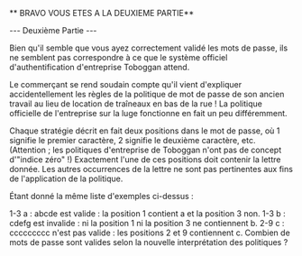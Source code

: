 ** BRAVO VOUS ETES A LA DEUXIEME PARTIE**


--- Deuxième Partie ---

Bien qu'il semble que vous ayez correctement validé les mots de passe, ils ne semblent pas correspondre à ce que le système officiel d'authentification d'entreprise Toboggan attend.

Le commerçant se rend soudain compte qu'il vient d'expliquer accidentellement les règles de la politique de mot de passe de son ancien travail au lieu de location de traîneaux en bas de la rue ! La politique officielle de l'entreprise sur la luge fonctionne en fait un peu différemment.

Chaque stratégie décrit en fait deux positions dans le mot de passe, où 1 signifie le premier caractère, 2 signifie le deuxième caractère, etc. (Attention ; les politiques d'entreprise de Toboggan n'ont pas de concept d'"indice zéro" !) Exactement l'une de ces positions doit contenir la lettre donnée. Les autres occurrences de la lettre ne sont pas pertinentes aux fins de l'application de la politique.

Étant donné la même liste d'exemples ci-dessus :

1-3 a : abcde est valide : la position 1 contient a et la position 3 non.
1-3 b : cdefg est invalide : ni la position 1 ni la position 3 ne contiennent b.
2-9 c : ccccccccc n'est pas valide : les positions 2 et 9 contiennent c.
Combien de mots de passe sont valides selon la nouvelle interprétation des politiques ?